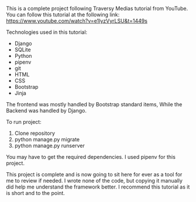 This is a complete project following Traversy Medias tutorial from YouTube. 
You can follow this tutorial at the following link:
https://www.youtube.com/watch?v=e1IyzVyrLSU&t=1449s



Technologies used in this tutorial:
* Django
* SQLite
* Python
* pipenv
* git
* HTML
* CSS
* Bootstrap
* Jinja


The frontend was mostly handled by Bootstrap standard items, While the Backend was handled by Django.

To run project:
1. Clone repository
2. python manage.py migrate
3. python manage.py runserver

You may have to get the required dependencies. I used pipenv for this project.

This project is complete and is now going to sit here for ever as a tool for me to review if needed. I wrote none of the code, but copying it manually did help me understand the framework better. I recommend this tutorial as it is short and to the point.
